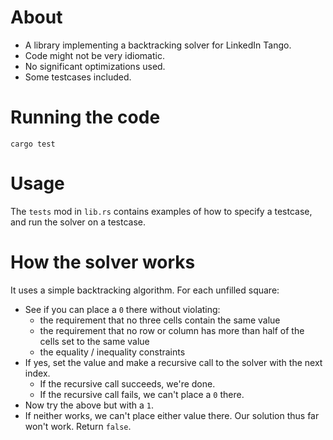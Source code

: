 # About

* A library implementing a backtracking solver for LinkedIn Tango.
* Code might not be very idiomatic.
* No significant optimizations used.
* Some testcases included.

# Running the code

`cargo test`

# Usage

The `tests` mod in `lib.rs` contains examples of how to specify a testcase, and run the solver on a testcase.

# How the solver works

It uses a simple backtracking algorithm. For each unfilled square:

* See if you can place a `0` there without violating:
  * the requirement that no three cells contain the same value
  * the requirement that no row or column has more than half of the cells set to the same value
  * the equality / inequality constraints
* If yes, set the value and make a recursive call to the solver with the next index.
  * If the recursive call succeeds, we're done.
  * If the recursive call fails, we can't place a `0` there.
* Now try the above but with a `1`.
* If neither works, we can't place either value there. Our solution thus far won't work. Return `false`.